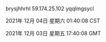 brysjhhrhl 59.174.25.102 yqqlmgsycl

2021年 12月 04日 星期六 01:40:08 CST

2021年 12月 03日 星期五 17:40:08 GMT
